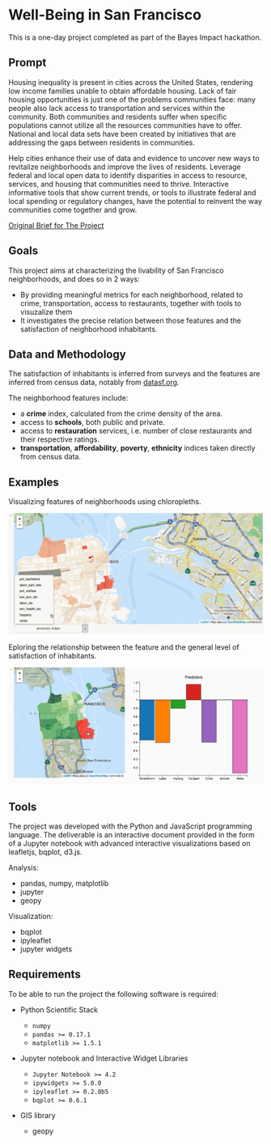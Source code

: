 # Well-Being in San Francisco

This is a one-day project completed as part of the Bayes Impact hackathon.

Prompt
------

Housing inequality is present in cities across the United States, rendering low
income families unable to obtain affordable housing. Lack of fair housing
opportunities is just one of the problems communities face: many people also
lack access to transportation and services within the community. Both
communities and residents suffer when specific populations cannot utilize all
the resources communities have to offer. National and local data sets have been
created by initiatives that are addressing the gaps between residents in
communities.

Help cities enhance their use of data and evidence to uncover new ways to
revitalize neighborhoods and improve the lives of residents. Leverage federal
and local open data to identify disparities in access to resource, services,
and housing that communities need to thrive. Interactive informative tools that
show current trends, or tools to illustrate federal and local spending or
regulatory changes, have the potential to reinvent the way communities come
together and grow.

[Original Brief for The Project](http://bayeshack.org/housing-and-urban-development.html)

Goals
-----
This project aims at characterizing the livability of San Francisco
neighborhoods, and does so in 2 ways:
- By providing meaningful metrics for each neighborhood, related to crime,
  transportation, access to restaurants, together with tools to visuzalize
  them
- It investigates the precise relation between those features and the
  satisfaction of neighborhood inhabitants.

Data and Methodology
--------------------
The satisfaction of inhabitants is inferred from surveys and the features are
inferred from census data, notably from <a href="http://datasf.org">datasf.org</a>.

The neighborhood features include:
- a <b>crime</b> index, calculated from the crime density of the area.
- access to <b>schools</b>, both public and private.
- access to <b>restauration</b> services, i.e. number of close restaurants and their respective ratings.
- <b>transportation</b>, <b>affordability</b>, <b>poverty</b>, <b>ethnicity</b> indices taken directly from census data.

Examples
--------

Visualizing features of neighborhoods using chloropleths.

![Chloropleth](./screencast-chloropleth.gif)

Eploring the relationship between the feature and the general level of
satisfaction of inhabitants.

![Screencast](./screencast-factors.gif)

Tools
-----

The project was developed with the Python and JavaScript programming language.
The deliverable is an interactive document provided in the form of a Jupyter
notebook with advanced interactive visualizations based on leafletjs, bqplot,
d3.js.

Analysis:
- pandas, numpy, matplotlib
- jupyter
- geopy

Visualization:
- bqplot
- ipyleaflet
- jupyter widgets

Requirements
------------

To be able to run the project the following software is required:

 - Python Scientific Stack
   - `numpy`
   - `pandas >= 0.17.1`
   - `matplotlib >= 1.5.1`

 - Jupyter notebook and Interactive Widget Libraries
   - `Jupyter Notebook >= 4.2`
   - `ipywidgets >= 5.0.0`
   - `ipyleaflet >= 0.2.0b5`
   - `bqplot >= 0.6.1`

 - GIS library
   - geopy
